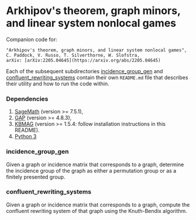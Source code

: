 # Arkhipov's theorem, graph minors, and linear system nonlocal games

Companion code for:

```
"Arkhipov's theorem, graph minors, and linear system nonlocal games",
C. Paddock, V. Russo, T. Silverthorne, W. Slofstra,
arXiv: [arXiv:2205.04645](https://arxiv.org/abs/2205.04645)
```

Each of the subsequent subdirectories [incidence_group_gen](#incidence_group_gen) and [confluent_rewriting_systems](confluent_rewriting_systems) contain their own `README.md` file that describes their utility and how to run the code within.


### Dependencies

1. [SageMath](http://www.sagemath.org/) (version >= 7.5.1),
2. [GAP](https://www.gap-system.org/) (version >= 4.8.3),
3. [KBMAG](https://www.gap-system.org/Packages/kbmag.html) (version >= 1.5.4: follow installation instructions in this README).
4. [Python 3](https://www.python.org/)

### incidence_group_gen

Given a graph or incidence matrix that corresponds to a graph, determine the incidence group of the graph as either a permutation group or as a finitely presented group.

### confluent_rewriting_systems

Given a graph or incidence matrix that corresponds to a graph, compute the confluent rewriting system of that graph using the Knuth-Bendix algorithm.